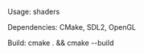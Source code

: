 Usage: shaders <glsl-shader-file>

Dependencies: CMake, SDL2, OpenGL

Build:
	cmake . && cmake --build
